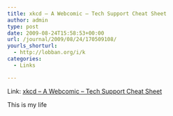 ```yaml
---
title: xkcd – A Webcomic – Tech Support Cheat Sheet
author: admin
type: post
date: 2009-08-24T15:58:53+00:00
url: /journal/2009/08/24/170509108/
yourls_shorturl:
  - http://lobban.org/i/k
categories:
  - Links

---
```

Link: [xkcd &#8211; A Webcomic &#8211; Tech Support Cheat Sheet][1]

This is my life

 [1]: http://xkcd.com/627/